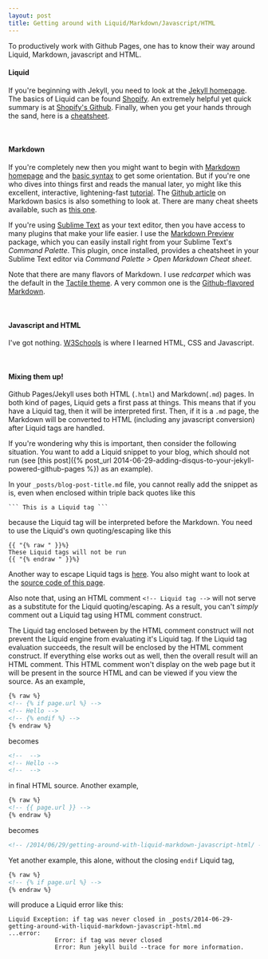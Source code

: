 ```yaml
---
layout: post
title: Getting around with Liquid/Markdown/Javascript/HTML 
---
```


To productively work with Github Pages, one has to know their way around Liquid, 
Markdown, javascript and HTML. 




#### Liquid

If you're beginning with Jekyll, you need to look at the [Jekyll homepage](http://jekyllrb.com/). 
The basics of Liquid can be found [Shopify](http://docs.shopify.com/themes/liquid-basics). 
An extremely helpful yet quick summary is at
[Shopify's Github](https://github.com/Shopify/liquid/wiki/Liquid-for-Designers).
Finally, when you get your hands through the sand, here is a
[cheatsheet](http://cheat.markdunkley.com/).

<br/>

#### Markdown

If you're completely new then you might want to begin with 
[Markdown homepage](http://daringfireball.net/projects/markdown/) and 
the [basic syntax](http://daringfireball.net/projects/markdown/syntax) to get some orientation.
But if you're one who dives into things first and reads the manual later, yo might like this 
excellent, interactive, lightening-fast [tutorial](http://markdowntutorial.com/). 
The [Github article](https://help.github.com/articles/markdown-basics) on Markdown basics is 
also something to look at. There are many cheat sheets available, such as 
[this one](https://github.com/adam-p/markdown-here/wiki/Markdown-Cheatsheet).

If you're using [Sublime Text](http://www.sublimetext.com/3) as your text editor, then you 
have access to many plugins that make your life easier. I use the 
[Markdown Preview](https://github.com/revolunet/sublimetext-markdown-preview) package, 
which you can easily install right from your Sublime Text's *Command Palette*. This plugin, once 
installed, provides a cheatsheet in your Sublime Text editor via 
*Command Palette > Open Markdown Cheat sheet*. 

Note that there are many flavors of Markdown. I use *redcarpet* which was the default in the 
[Tactile theme](https://github.com/jasonlong/tactile-theme). A very common one is the 
[Github-flavored Markdown](https://help.github.com/articles/github-flavored-markdown).

<br/>

#### Javascript and HTML

I've got nothing. [W3Schools](http://www.w3schools.com/js/DEFAULT.asp) is where I learned 
HTML, CSS and Javascript.

<br/>

#### Mixing them up!

Github Pages/Jekyll uses both HTML (`.html`) and Markdown(`.md`) pages. In both kind of pages, 
Liquid gets a first pass at things. This means that if you have a Liquid tag, then it will be 
interpreted first. Then, if it is a `.md` page, the Markdown will be converted to HTML 
(including any javascript conversion) after Liquid tags are handled.

If you're wondering why this is important, then consider the following situation. You want to 
add a Liquid snippet to your blog, which should not run 
(see [this post]({% post_url 2014-06-29-adding-disqus-to-your-jekyll-powered-github-pages %}) 
as an example). 

In your `_posts/blog-post-title.md` file, you cannot really add the snippet as is, even 
when enclosed within triple back quotes like this

```
``` This is a Liquid tag ```
```
because the Liquid tag will be interpreted before the Markdown. 
You need to use the Liquid's own quoting/escaping like this

```
{{ "{% raw " }}%}
These Liquid tags will not be run
{{ "{% endraw " }}%}
```

Another way to escape Liquid tags is
[here](http://stackoverflow.com/questions/3426182/how-to-escape-liquid-template-tags). You also 
might want to look at the [source code of this page](https://github.com/ankur-gupta/ankur-gupta.github.io/blob/master/_posts/2014-06-29-getting-around-with-liquid-markdown-javascript-html.md). 


Also note that, using an HTML comment `<!-- Liquid tag -->` will not serve as a substitute 
for the Liquid quoting/escaping. As a result, you can't *simply* comment out a 
Liquid tag using HTML comment construct. 

The Liquid tag enclosed between by the HTML comment 
construct will not prevent the Liquid engine from evaluating it's Liquid tag. 
If the Liquid tag evaluation succeeds, the result will be enclosed by the HTML comment 
construct. If everything else works out as well, then the overall result will an 
HTML comment. This HTML comment won't display on the web page but it will be present in the 
source HTML and can be viewed if you view the source. As an example, 

```html
{% raw %}
<!-- {% if page.url %} -->
<!-- Hello -->
<!-- {% endif %} -->
{% endraw %}
```

becomes 

```html
<!--  -->
<!-- Hello -->
<!--  -->
```

in final HTML source. Another example, 

```html
{% raw %}
<!-- {{ page.url }} -->
{% endraw %}
```

becomes 

```html
<!-- /2014/06/29/getting-around-with-liquid-markdown-javascript-html/ -->
```

Yet another example, this alone, without the closing `endif` Liquid tag,

```html
{% raw %}
<!-- {% if page.url %} -->
{% endraw %}
```

will produce a Liquid error like this:

```
Liquid Exception: if tag was never closed in _posts/2014-06-29-getting-around-with-liquid-markdown-javascript-html.md
...error:
             Error: if tag was never closed
             Error: Run jekyll build --trace for more information.
```